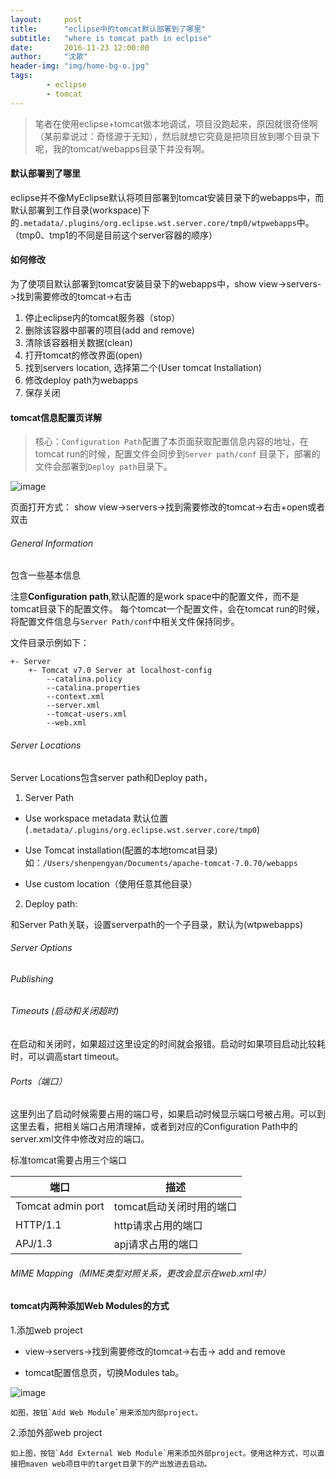 ```yaml
---
layout:     post
title:      "eclipse中的tomcat默认部署到了哪里"
subtitle:   "where is tomcat path in eclpise"
date:       2016-11-23 12:00:00
author:     "沈歌"
header-img: "img/home-bg-o.jpg"
tags:
        - eclipse
        - tomcat
---
```


> 笔者在使用eclipse+tomcat做本地调试，项目没跑起来，原因就很奇怪啊（某前辈说过：奇怪源于无知），然后就想它究竟是把项目放到哪个目录下呢，我的tomcat/webapps目录下并没有啊。

#### 默认部署到了哪里

eclipse并不像MyEclipse默认将项目部署到tomcat安装目录下的webapps中，而默认部署到工作目录(workspace)下的`.metadata/.plugins/org.eclipse.wst.server.core/tmp0/wtpwebapps`中。（tmp0、tmp1的不同是目前这个server容器的顺序）

#### 如何修改

为了使项目默认部署到tomcat安装目录下的webapps中，show view->servers->找到需要修改的tomcat->右击

1. 停止eclipse内的tomcat服务器（stop）
2. 删除该容器中部署的项目(add and remove)
3. 清除该容器相关数据(clean)
4. 打开tomcat的修改界面(open)
5. 找到servers location, 选择第二个(User tomcat Installation)
6. 修改deploy path为webapps
7. 保存关闭

#### tomcat信息配置页详解

> 核心：`Configuration Path`配置了本页面获取配置信息内容的地址，在tomcat run的时候，配置文件会同步到`Server path/conf` 目录下，部署的文件会部署到`Deploy path`目录下。

![image](https://shenpengyan.github.io/img/in-post/where-is-tomcat-path-in-eclipse/eclipse-tomcat1.png)
 
页面打开方式：
show view->servers->找到需要修改的tomcat->右击+open或者双击

###### General Information
包含一些基本信息

注意**Configuration path**,默认配置的是work
space中的配置文件，而不是tomcat目录下的配置文件。
每个tomcat一个配置文件，会在tomcat run的时候，将配置文件信息与`Server Path/conf`中相关文件保持同步。

文件目录示例如下：

```
+- Server
    +- Tomcat v7.0 Server at localhost-config
        --catalina.policy
        --catalina.properties
        --context.xml
        --server.xml
        --tomcat-users.xml
        --web.xml
```

###### Server Locations

Server Locations包含server path和Deploy path，
1. Server Path
- Use workspace metadata 默认位置(`.metadata/.plugins/org.eclipse.wst.server.core/tmp0`)

- Use Tomcat installation(配置的本地tomcat目录)
如：`/Users/shenpengyan/Documents/apache-tomcat-7.0.70/webapps`

- Use custom location（使用任意其他目录）

2. Deploy path:

和Server Path关联，设置serverpath的一个子目录，默认为(wtpwebapps)

###### Server Options

###### Publishing

###### Timeouts (启动和关闭超时)
在启动和关闭时，如果超过这里设定的时间就会报错。启动时如果项目启动比较耗时，可以调高start timeout。

###### Ports（端口）
这里列出了启动时候需要占用的端口号，如果启动时候显示端口号被占用。可以到这里去看，把相关端口占用清理掉，或者到对应的Configuration Path中的server.xml文件中修改对应的端口。

标准tomcat需要占用三个端口

端口 | 描述
---|---
Tomcat admin port | tomcat启动关闭时用的端口
HTTP/1.1 | http请求占用的端口
APJ/1.3 | apj请求占用的端口

###### MIME Mapping（MIME类型对照关系，更改会显示在web.xml中）

#### tomcat内两种添加Web Modules的方式

1.添加web project
- view->servers->找到需要修改的tomcat->右击-> add and remove

- tomcat配置信息页，切换Modules tab。

![image](https://shenpengyan.github.io/img/in-post/where-is-tomcat-path-in-eclipse/eclipse-tomcat-2.jpg)
    
    如图，按钮`Add Web Module`用来添加内部project。

2.添加外部web project

    如上图，按钮`Add External Web Module`用来添加外部project。使用这种方式，可以直接把maven web项目中的target目录下的产出放进去启动。